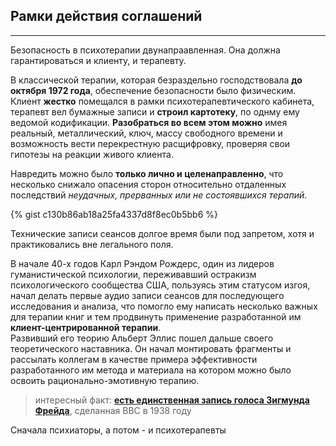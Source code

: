 ## Рамки действия соглашений
---

Безопасность в психотерапии двунапраавленная. Она должна гарантироваться и клиенту, и терапевту. 

В классической терапии, которая безраздельно господствовала **до октября 1972 года**, обеспечение безопасности было физическим. Клиент **жестко** помещался в рамки психотерапевтического кабинета, терапевт вел бумажные записи и **строил картотеку**, по однму ему ведомой кодификации. **Разобраться во всем этом можно** имея реальный, металлический, ключ, массу свободного времени и возможность вести перекрестную расщифровку, проверяя свои гипотезы на реакции живого клиента. 

Навредить можно было **только лично и целенаправленно**, что несколько снижало опасения сторон относительно отдаленных последствий _неудачных, прерванных или не состоявшихся терапий_. 

{% gist c130b86ab18a25fa4337d8f8ec0b5bb6 %}

Технические записи сеансов долгое время были под запретом, хотя и практиковались вне легального поля.

В начале 40-х годов Карл Рэндом Рождерс, один из лидеров гуманистической психологии, переживавший остракизм психологического сообщества США, пользуясь этим статусом изгоя, начал делать первые аудио записи сеансов для последующего исследования и анализа, что помогло ему написать несколько важных для терапии книг и тем продвинуть применение разработанной им **клиент-центрированной терапии**.  
Развивший его теорию Альберт Эллис пошел дальше своего теоретического наставника. Он начал монтировать фрагменты и рассылать коллегам в качестве примера эффективности разработанного им метода и материала на котором можно было освоить рационально-эмотивную терапию. 

> интересный факт: **[есть единственная запись голоса Зигмунда Фрейда](https://soundcloud.com/arzamas-academy/14a?utm_source=clipboard&utm_campaign=wtshare&utm_medium=widget&utm_content=https%253A%252F%252Fsoundcloud.com%252Farzamas-academy%252F14a)**, сделанная BBC в 1938 году 


Сначала психиаторы, а потом - и психотерапевты 